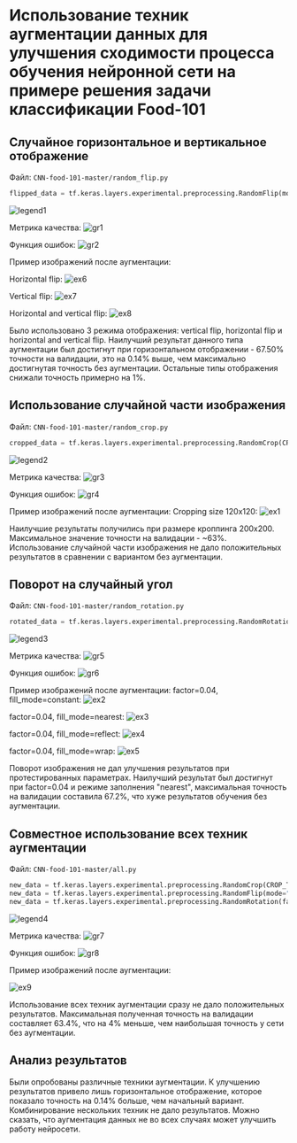 # Использование техник аугментации данных для улучшения сходимости процесса обучения нейронной сети на примере решения задачи классификации Food-101
## Случайное горизонтальное и вертикальное отображение
Файл: `CNN-food-101-master/random_flip.py`

```python
flipped_data = tf.keras.layers.experimental.preprocessing.RandomFlip(mode="vertical")(inputs)
```

![legend1](https://github.com/actharsis/lab4/blob/main/legends/random_flip.png)

Метрика качества:
![gr1](https://github.com/actharsis/lab4/blob/main/graphs/random_flip/epoch_categorical_accuracy.svg)

Функция ошибок:
![gr2](https://github.com/actharsis/lab4/blob/main/graphs/random_flip/epoch_loss.svg)

Пример изображений после аугментации:

Horizontal flip:
![ex6](https://github.com/actharsis/lab4/blob/main/images/horizontal.png)

Vertical flip:
![ex7](https://github.com/actharsis/lab4/blob/main/images/vertical.png)

Horizontal and vertical flip:
![ex8](https://github.com/actharsis/lab4/blob/main/images/horizontal_and_vertical.png)

Было использовано 3 режима отображения: vertical flip, horizontal flip и horizontal and vertical flip. Наилучший результат данного типа аугментации был достигнут при горизонтальном отображении - 67.50% точности на валидации, это на 0.14% выше, чем максимально достигнутая точность без аугментации. Остальные типы отображения снижали точность примерно на 1%.
## Использование случайной части изображения
Файл: `CNN-food-101-master/random_crop.py`

```python
cropped_data = tf.keras.layers.experimental.preprocessing.RandomCrop(CROP_TO_SIZE, CROP_TO_SIZE)(inputs)
```

![legend2](https://github.com/actharsis/lab4/blob/main/legends/random_crop.png)

Метрика качества:
![gr3](https://github.com/actharsis/lab4/blob/main/graphs/random_crop/epoch_categorical_accuracy.svg)

Функция ошибок:
![gr4](https://github.com/actharsis/lab4/blob/main/graphs/random_crop/epoch_loss.svg)

Пример изображений после аугментации:
Cropping size 120x120:
![ex1](https://github.com/actharsis/lab4/blob/main/images/crop120.png)

Наилучшие результаты получились при размере кроппинга 200х200. Максимальное значение точности на валидации - ~63%. Использование случайной части изображения не дало положительных результатов в сравнении с вариантом без аугментации.
## Поворот на случайный угол
Файл: `CNN-food-101-master/random_rotation.py`

```python
rotated_data = tf.keras.layers.experimental.preprocessing.RandomRotation(factor=0.25, fill_mode="reflect")(inputs)
```

![legend3](https://github.com/actharsis/lab4/blob/main/legends/random_rotate.png)

Метрика качества:
![gr5](https://github.com/actharsis/lab4/blob/main/graphs/random_rotate/epoch_categorical_accuracy.svg)

Функция ошибок:
![gr6](https://github.com/actharsis/lab4/blob/main/graphs/random_rotate/epoch_loss.svg)

Пример изображений после аугментации:
factor=0.04, fill_mode=constant:
![ex2](https://github.com/actharsis/lab4/blob/main/images/factor%3D0.04%2C%20fill_mode%3Dconstant.png)

factor=0.04, fill_mode=nearest:
![ex3](https://github.com/actharsis/lab4/blob/main/images/factor%3D0.04%2C%20fill_mode%3Dnearest.png)

factor=0.04, fill_mode=reflect:
![ex4](https://github.com/actharsis/lab4/blob/main/images/factor%3D0.04%2C%20fill_mode%3Dreflect.png)

factor=0.04, fill_mode=wrap:
![ex5](https://github.com/actharsis/lab4/blob/main/images/factor%3D0.04%2C%20fill_mode%3Dwrap.png)

Поворот изображения не дал улучшения результатов при протестированных параметрах. Наилучший результат был достигнут при factor=0.04 и режиме заполнения "nearest", максимальная точность на валидации составила 67.2%, что хуже результатов обучения без аугментации.
## Совместное использование всех техник аугментации
Файл: `CNN-food-101-master/all.py`

```python
new_data = tf.keras.layers.experimental.preprocessing.RandomCrop(CROP_TO_SIZE, CROP_TO_SIZE)(inputs)
new_data = tf.keras.layers.experimental.preprocessing.RandomFlip(mode="horizontal")(new_data)
new_data = tf.keras.layers.experimental.preprocessing.RandomRotation(factor=0.04, fill_mode="nearest")(new_data)
```

![legend4](https://github.com/actharsis/lab4/blob/main/legends/all.png)

Метрика качества:
![gr7](https://github.com/actharsis/lab4/blob/main/graphs/all/epoch_categorical_accuracy.svg)

Функция ошибок:
![gr8](https://github.com/actharsis/lab4/blob/main/graphs/all/epoch_loss.svg)

Пример изображений после аугментации:

![ex9](https://github.com/actharsis/lab4/blob/main/images/all.png)

Использование всех техник аугментации сразу не дало положительных результатов. Максимальная полученная точность на валидации составляет 63.4%, что на 4% меньше, чем наибольшая точность у сети без аугментации.
## Анализ результатов
Были опробованы различные техники аугментации. К улучшению результатов привело лишь горизонтальное отображение, которое показало точность на 0.14% больше, чем начальный вариант. Комбинирование нескольких техник не дало результатов. Можно сказать, что аугментация данных не во всех случаях может улучшить работу нейросети.
